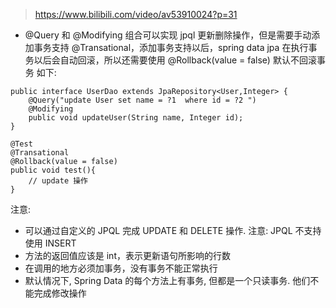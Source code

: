 > https://www.bilibili.com/video/av53910024?p=31


* @Query 和 @Modifying 组合可以实现 jpql 更新删除操作，但是需要手动添加事务支持 @Transational，添加事务支持以后，spring data jpa 在执行事务以后会自动回滚，所以还需要使用 @Rollback(value = false) 默认不回滚事务
如下:

```
public interface UserDao extends JpaRepository<User,Integer> {
	@Query("update User set name = ?1  where id = ?2 ")
	@Modifying
	public void updateUser(String name, Integer id);
}
```

```
@Test
@Transational
@Rollback(value = false)
public void test(){
	// update 操作
}
```

注意:
* 可以通过自定义的 JPQL 完成 UPDATE 和 DELETE 操作. 注意: JPQL 不支持使用 INSERT
* 方法的返回值应该是 int，表示更新语句所影响的行数
* 在调用的地方必须加事务，没有事务不能正常执行
* 默认情况下, Spring Data 的每个方法上有事务, 但都是一个只读事务. 他们不能完成修改操作
